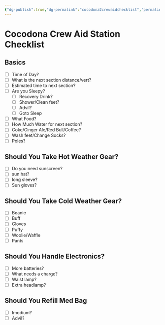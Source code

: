 ```yaml
---
{"dg-publish":true,"dg-permalink":"cocodona2crewaidchecklist","permalink":"/cocodona2crewaidchecklist/"}
---
```

# Cocodona Crew Aid Station Checklist

## Basics
- [ ]   Time of Day?
- [ ]  What is the next section distance/vert?  
- [ ] Estimated time to next section?
- [ ] Are you Sleepy?
	- [ ] Recovery Drink?
	- [ ] Shower/Clean feet?
	- [ ] Advil?
	- [ ] Goto Sleep
- [ ] What Food?
- [ ] How Much Water for next section?
- [ ] Coke/Ginger Ale/Red Bull/Coffee?
- [ ] Wash feet/Change Socks?
- [ ] Poles?

## Should You Take Hot Weather Gear?

- [ ]  Do you need sunscreen?
- [ ] sun hat?
- [ ] long sleeve?
- [ ] Sun gloves?

## Should You Take Cold Weather Gear?

- [ ] Beanie
- [ ] Buff
- [ ] Gloves
- [ ] Puffy
- [ ] Woolie/Waffle
- [ ] Pants

## Should You Handle Electronics?

- [ ] More batteries?
- [ ] What needs a charge?
- [ ] Waist lamp?
- [ ] Extra headlamp?

## Should You Refill Med Bag

- [ ] Imodium?
- [ ] Advil?
